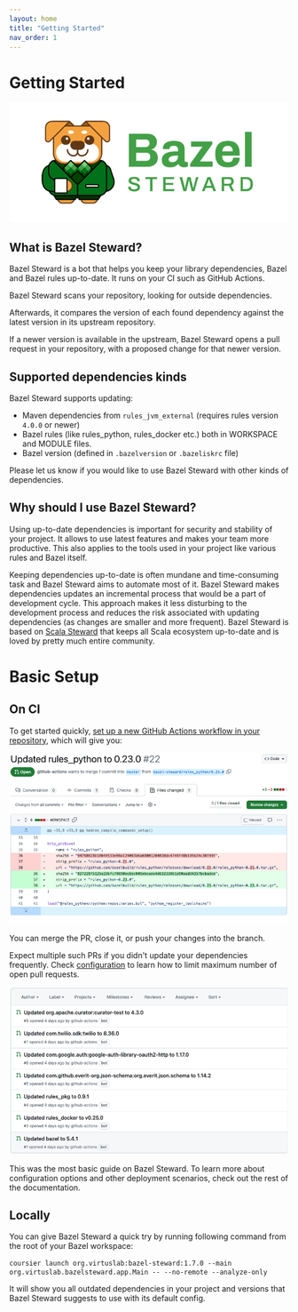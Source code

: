 ```yaml
---
layout: home
title: "Getting Started"
nav_order: 1
---
```

# Getting Started

![Bazel Steward](./images/logo.png)

## What is Bazel Steward?
Bazel Steward is a bot that helps you keep your library dependencies, Bazel and Bazel rules up-to-date. 
It runs on your CI such as GitHub Actions.

Bazel Steward scans your repository, looking for outside dependencies.

Afterwards, it compares the version of each found dependency against the latest version in its upstream repository.

If a newer version is available in the upstream, Bazel Steward opens a pull request in your repository, with a proposed change for that newer version.

## Supported dependencies kinds

Bazel Steward supports updating:
  * Maven dependencies from `rules_jvm_external` (requires rules version `4.0.0` or newer)
  * Bazel rules (like rules_python, rules_docker etc.) both in WORKSPACE and MODULE files.
  * Bazel version (defined in `.bazelversion` or `.bazeliskrc` file)

Please let us know if you would like to use Bazel Steward with other kinds of dependencies.

## Why should I use Bazel Steward?

Using up-to-date dependencies is important for security and stability of your project. It allows to use latest features and makes your team more productive. This also applies to the tools used in your project like various rules and Bazel itself. 

Keeping dependencies up-to-date is often mundane and time-consuming task and Bazel Steward aims to automate most of it. Bazel Steward makes dependencies updates an incremental process that would be a part of development cycle. This approach makes it less disturbing to the development process and reduces the risk associated with updating dependencies (as changes are smaller and more frequent). Bazel Steward is based on [Scala Steward](https://github.com/scala-steward-org/scala-steward) that keeps all Scala ecosystem up-to-date and is loved by pretty much entire community. 

# Basic Setup

## On CI

To get started quickly, [set up a new GitHub Actions workflow in your repository](./docs/installation.html), which will give you:

![Example PR - diff](./images/pr-diff.png)

You can merge the PR, close it, or push your changes into the branch.

Expect multiple such PRs if you didn't update your dependencies frequently. Check [configuration](./docs/configuration/configuration-file/pull-requests.html) to learn how to limit maximum number of open pull requests.

![Example PR - list](./images/pr-list.png)

This was the most basic guide on Bazel Steward. To learn more about configuration options and other deployment scenarios, check out the rest of the documentation.

## Locally

You can give Bazel Steward a quick try by running following command from the root of your Bazel workspace:

```
coursier launch org.virtuslab:bazel-steward:1.7.0 --main org.virtuslab.bazelsteward.app.Main -- --no-remote --analyze-only
```

It will show you all outdated dependencies in your project and versions that Bazel Steward suggests to use with its default config.
